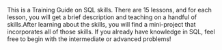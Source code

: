This is a Training Guide on SQL skills. There are 15 lessons, and for each lesson, you will get a brief description and teaching on a handful of skills.After learning about the skills, you will find a mini-project that incorporates all of those skills. If you already have knowledge in SQL, feel free to begin with the intermediate or advanced problems!
